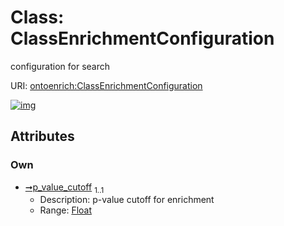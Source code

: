 
# Class: ClassEnrichmentConfiguration


configuration for search

URI: [ontoenrich:ClassEnrichmentConfiguration](https://w3id.org/oak/class-enrichment/ClassEnrichmentConfiguration)


[![img](https://yuml.me/diagram/nofunky;dir:TB/class/[ClassEnrichmentConfiguration&#124;p_value_cutoff:float])](https://yuml.me/diagram/nofunky;dir:TB/class/[ClassEnrichmentConfiguration&#124;p_value_cutoff:float])

## Attributes


### Own

 * [➞p_value_cutoff](classEnrichmentConfiguration__p_value_cutoff.md)  <sub>1..1</sub>
     * Description: p-value cutoff for enrichment
     * Range: [Float](types/Float.md)
